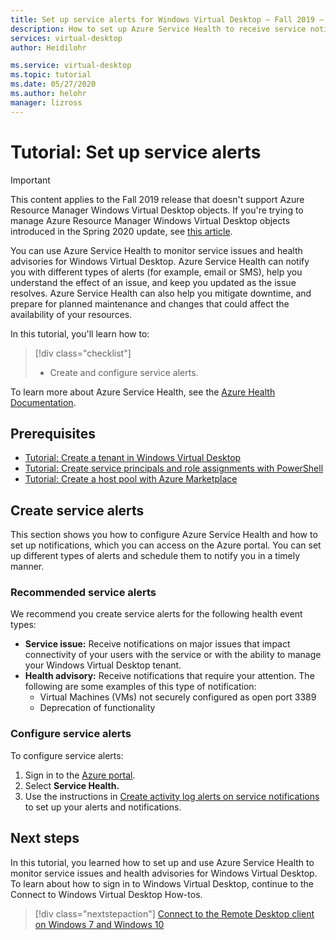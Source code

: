 ```yaml
---
title: Set up service alerts for Windows Virtual Desktop – Fall 2019 – Azure
description: How to set up Azure Service Health to receive service notifications for Windows Virtual Desktop.
services: virtual-desktop
author: Heidilohr

ms.service: virtual-desktop
ms.topic: tutorial
ms.date: 05/27/2020
ms.author: helohr
manager: lizross
---
```

# Tutorial: Set up service alerts

>[!IMPORTANT]
>This content applies to the Fall 2019 release that doesn't support Azure Resource Manager Windows Virtual Desktop objects. If you're trying to manage Azure Resource Manager Windows Virtual Desktop objects introduced in the Spring 2020 update, see [this article](../set-up-service-alerts.md).

You can use Azure Service Health to monitor service issues and health advisories for Windows Virtual Desktop. Azure Service Health can notify you with different types of alerts (for example, email or SMS), help you understand the effect of an issue, and keep you updated as the issue resolves. Azure Service Health can also help you mitigate downtime, and prepare for planned maintenance and changes that could affect the availability of your resources.

In this tutorial, you'll learn how to:

> [!div class="checklist"]
> * Create and configure service alerts.

To learn more about Azure Service Health, see the [Azure Health Documentation](https://docs.microsoft.com/azure/service-health/).

## Prerequisites

- [Tutorial: Create a tenant in Windows Virtual Desktop](tenant-setup-azure-active-directory.md)
- [Tutorial: Create service principals and role assignments with PowerShell](create-service-principal-role-powershell.md)
- [Tutorial: Create a host pool with Azure Marketplace](create-host-pools-azure-marketplace-2019.md)

## Create service alerts

This section shows you how to configure Azure Service Health and how to set up notifications, which you can access on the Azure portal. You can  set up different types of alerts and schedule them to notify you in a timely manner.

### Recommended service alerts

We recommend you create service alerts for the following health event types:

- **Service issue:** Receive notifications on major issues that impact connectivity of your users with the service or with the ability to manage your Windows Virtual Desktop tenant.
- **Health advisory:** Receive notifications that require your attention. The following are some examples of this type of notification:
    - Virtual Machines (VMs) not securely configured as open port 3389
    - Deprecation of functionality

### Configure service alerts

To configure service alerts:

1. Sign in to the [Azure portal](https://portal.azure.com/).
2. Select **Service Health.**
3. Use the instructions in [Create activity log alerts on service notifications](https://docs.microsoft.com/azure/azure-monitor/platform/alerts-activity-log-service-notifications?toc=%2Fazure%2Fservice-health%2Ftoc.json#alert-and-new-action-group-using-azure-portal) to set up your alerts and notifications.

## Next steps

In this tutorial, you learned how to set up and use Azure Service Health to monitor service issues and health advisories for Windows Virtual Desktop. To learn about how to sign in to Windows Virtual Desktop, continue to the Connect to Windows Virtual Desktop How-tos.

> [!div class="nextstepaction"]
> [Connect to the Remote Desktop client on Windows 7 and Windows 10](connect-windows-7-10-2019.md)
